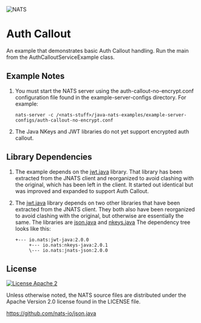 ![NATS](../images/large-logo.png)

# Auth Callout

An example that demonstrates basic Auth Callout handling. Run the main from the AuthCalloutServiceExample class.

## Example Notes

1. You must start the NATS server using the auth-callout-no-encrypt.conf configuration file found in the example-server-configs directory.
   For example:

    ```shell
    nats-server -c /<nats-stuff>/java-nats-examples/example-server-configs/auth-callout-no-encrypt.conf
    ```

1. The Java NKeys and JWT libraries do not yet support encrypted auth callout.

## Library Dependencies

1. The example depends on the [jwt.java](https://github.com/nats-io/jwt.java) library. 
That library has been extracted from the JNATS client and reorganized to avoid clashing with the original, which has been left in the client.
It started out identical but was improved and expanded to support Auth Callout.

2. The [jwt.java](https://github.com/nats-io/jwt.java) library depends on two other libraries that have been
extracted from the JNATS client. They both also have been reorganized to avoid clashing with the original, but otherwise are essentially the same.
The libraries are [json.java](https://github.com/nats-io/json.java) and  [nkeys.java](https://github.com/nats-io/nkeys.java)
The dependency tree looks like this:

   ```text
   +--- io.nats:jwt-java:2.0.0
        +--- io.nats:nkeys-java:2.0.1
        \--- io.nats:jnats-json:2.0.0
   ```

## License

[![License Apache 2](https://img.shields.io/badge/License-Apache2-blue.svg)](https://www.apache.org/licenses/LICENSE-2.0)

Unless otherwise noted, the NATS source files are distributed under the Apache Version 2.0 license found in the LICENSE file.




https://github.com/nats-io/json.java